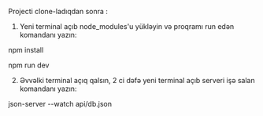 Projecti clone-ladıqdan sonra :

1) Yeni terminal açıb node_modules'u yükləyin və proqramı run edən komandanı yazın:

npm install

npm run dev



2) Əvvəlki terminal açıq qalsın, 2 ci dəfə yeni terminal açıb serveri işə salan komandanı yazın:

json-server --watch api/db.json
